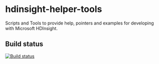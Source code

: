 # hdinsight-helper-tools
Scripts and Tools to provide help, pointers and examples for developing with Microsoft HDInsight.

## Build status

[![Build status](https://ci.appveyor.com/api/projects/status/u59hingp65bdsayq?svg=true)](https://ci.appveyor.com/project/rtandonmsft/hdinsight-helper-tools)
